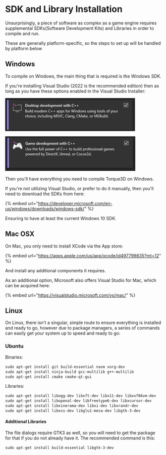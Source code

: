 # SDK and Library Installation

Unsurprisingly, a piece of software as complex as a game engine requires supplemental SDKs(Software Development Kits) and Libraries in order to compile and run.

These are generally platform-specific, so the steps to set up will be handled by platform below

## Windows

To compile on Windows, the main thing that is required is the Windows SDK.

If you're installing Visual Studio (2022 is the recommended edition) then as long as you have these options enabled in the Visual Studio Installer:

![](<../../../.gitbook/assets/image (2).png>)

![](../../../.gitbook/assets/image.png)

Then you'll have everything you need to compile Torque3D on Windows.

If you're not utilizing Visual Studio, or prefer to do it manually, then you'll need to download the SDKs from here:

{% embed url="https://developer.microsoft.com/en-us/windows/downloads/windows-sdk/" %}

Ensuring to have at least the current Windows 10 SDK.

## Mac OSX

On Mac, you only need to install XCode via the App store:

{% embed url="https://apps.apple.com/us/app/xcode/id497799835?mt=12" %}

And install any additional components it requires.

As an additional option, Microsoft also offers Visual Studio for Mac, which can be acquired here:

{% embed url="https://visualstudio.microsoft.com/vs/mac/" %}

## Linux

On Linux, there isn't a singular, simple route to ensure everything is installed and ready to go, however due to package managers, a series of commands can easily get your system up to speed and ready to go:

### Ubuntu

Binaries:

```
sudo apt-get install git build-essential nasm xorg-dev 
sudo apt-get install ninja-build gcc-multilib g++-multilib 
sudo apt-get install cmake cmake-qt-gui
```

Libraries:

```
sudo apt-get install libogg-dev libxft-dev libx11-dev libxxf86vm-dev 
sudo apt-get install libopenal-dev libfreetype6-dev libxcursor-dev 
sudo apt-get install libxinerama-dev libxi-dev libxrandr-dev 
sudo apt-get install libxss-dev libglu1-mesa-dev libgtk-3-dev
```

#### Additional Libraries <a href="#toc10" id="toc10"></a>

The file dialogs require GTK3 as well, so you will need to get the package for that if you do not already have it. The recommended command is this:

```
sudo apt-get install build-essential libgtk-3-dev
```
